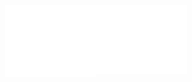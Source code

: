 <a href="https://metrics.lecoq.io/about/jeongwhanchoi"><img src="github-metrics.svg" align="left" width="47.5%"></img></a>
<a href="https://metrics.lecoq.io/about/jeongwhanchoi"><img src="metrics-achievements.svg" align="left" width="47.5%"></img></a>
